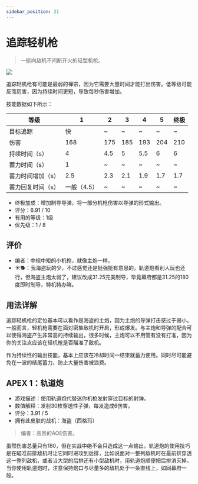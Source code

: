 ```yaml
---
sidebar_position: 21
---
```


# 追踪轻机枪

> 一挺向敌机不间断开火的轻型机枪。

<img src="/terms/tm.png" style={{zoom:1.25}}/>

追踪轻机枪有可能是最弱的禅宗，因为它需要大量时间才能打出伤害。低等级可能反而厉害，因为持续时间更短，导致每秒伤害增加。

技能数据如下所示：

| 等级              | 1           | 2    | 3    | 4    | 5    | 终极 |
| ----------------- | ----------- | ---- | ---- | ---- | ---- | ---- |
| 目标追踪          | 快          | ~    | ~    | ~    | ~    | ~    |
| 伤害              | 168         | 175  | 185  | 193  | 204  | 210  |
| 持续时间（s）     | 4           | 4.5  | 5    | 5.5  | 6    | 6    |
| 蓄力时间（s）     | 1           | ~    | ~    | ~    | ~    | ~    |
| 蓄力时间增加（s） | 2.5         | 2.3  | 2.1  | 1.9  | 1.7  | 1.7  |
| 蓄力回复时间（s） | 一般（4.5） | ~    | ~    | ~    | ~    | ~    |

- 终极加成：增加制导导弹，将一部分机枪伤害以导弹的形式输出。
- 评分：6.91 / 10
- 有用的等级：1级
- 优先级：1 / 8

## 评价

- 编者：中规中矩的小机枪，就像主炮一样。
- ☀🐕：我海盗玩的少，不过感觉还是挺强挺有意思的，轨道炮看别人玩也还行，但海盗主炮太弱了，建议改成31.25完美制导，毕竟幕府都是31.25的180度即时制导，特机特办嘛。

## 用法详解

追踪轻机枪的定位基本可以看作是海盗的主炮，因为主炮的导弹打击感过于弱小。一般而言，轻机枪需要在面对密集敌机时开启，形成爆发。与主炮和导弹的配合可以使得海盗产生非常高的持续输出，很多时候，主炮可以不用管有没有打准，因为你的关注点应该在轻机枪是否瞄准了敌机。

作为持续性的输出技能，基本上应该在冷却时间一结束就蓄力使用。同时尽可能避免在一波的结尾蓄力，防止大量伤害被浪费。

## APEX 1：轨道炮

- 游戏描述：使用轨道炮代替迷你机枪发射穿过目标的射弹。
- 数值解释：发射30枚穿透性子弹，每发造成6伤害。
- 评分：3.91 / 5
- 拥有此皮肤的战机：海盗（西格玛）

> 编者：高贵的AOE伤害。

虽然伤害总量只有180，但在实战中绝不会只造成这一点输出。轨道炮的使用技巧是在瞄准前排敌机时让它同时进攻到后排，比如说面对一整列敌机时在最前排穿透这一整列敌机，或者当大型的后排还有小型敌机时，用轨道炮顺便把后排消灭掉。当你使用轨道炮时，注意保持炮口与尽量多的敌机处于一条直线上，如同幕府一般。